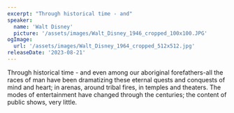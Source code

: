 ```yaml
---
excerpt: "Through historical time - and"
speaker:
  name: 'Walt Disney'
  picture: '/assets/images/Walt_Disney_1946_cropped_100x100.JPG'
ogImage:
  url: '/assets/images/Walt_Disney_1964_cropped_512x512.jpg'
releaseDate: '2023-08-21'
---
```


Through historical time - and even among our aboriginal forefathers-all the races of man have been dramatizing these eternal quests and conquests of mind and heart; in arenas, around tribal fires, in temples and theaters. The modes of entertainment have changed through the centuries; the content of public shows, very little.
